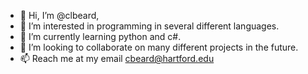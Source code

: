 - 👋 Hi, I’m @clbeard,
- 👀 I’m interested in programming in several different languages.
- 🌱 I’m currently learning python and c#.
- 💞️ I’m looking to collaborate on many different projects in the future.
- 📫 Reach me at my email cbeard@hartford.edu

<!---
clbeard/clbeard is a ✨ special ✨ repository because its `README.md` (this file) appears on your GitHub profile.
You can click the Preview link to take a look at your changes.
--->
